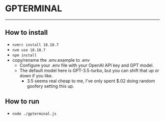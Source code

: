 # GPTERMINAL
---
## How to install
- `nvmrc install 18.18.7`
- `nvm use 18.18.7`
- `npm install`
- copy/rename the .env.example to .env
  - Configure your .env file with your OpenAI API key and GPT model.
  - The default model here is GPT-3.5-turbo, but you can shift that up or down if you like.
    - 3.5 seems real cheap to me, I've only spent $.02 doing random goofery setting this up.

## How to run
- `node ./gpterminal.js`
